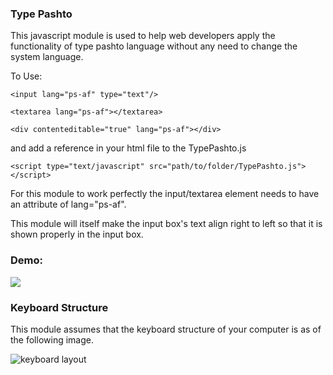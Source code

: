 ### Type Pashto

This javascript module is used to help web developers apply the functionality of type pashto language without any need to change the system language.

To Use: 

	<input lang="ps-af" type="text"/>

	<textarea lang="ps-af"></textarea>

	<div contenteditable="true" lang="ps-af"></div>
	

and add a reference in your html file to the TypePashto.js

	<script type="text/javascript" src="path/to/folder/TypePashto.js"></script>

For this module to work perfectly the input/textarea element needs to have an attribute of lang="ps-af".

This module will itself make the input box's text align right to left so that it is shown properly in the input box.


### Demo:

![](https://github.com/walid-netlinks/Type-Pashto/blob/master/img/pashto_type_final.gif)


### Keyboard Structure

This module assumes that the keyboard structure of your computer is as of the following image.

![keyboard layout](https://github.com/walid-netlinks/Type-Pashto/blob/master/img/pashto_keyboard.jpg)
